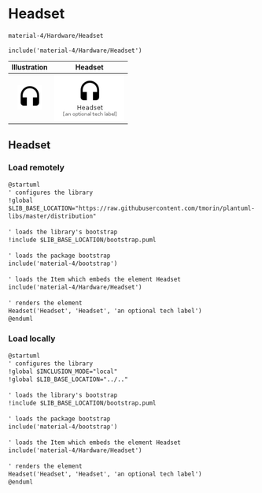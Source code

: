 # Headset


```text
material-4/Hardware/Headset
```

```text
include('material-4/Hardware/Headset')
```



| Illustration | Headset |
| :---: | :---: |
| ![illustration for Illustration](../../material-4/Hardware/Headset.png) | ![illustration for Headset](../../material-4/Hardware/Headset.Local.png) |




## Headset

### Load remotely
```plantuml
@startuml
' configures the library
!global $LIB_BASE_LOCATION="https://raw.githubusercontent.com/tmorin/plantuml-libs/master/distribution"

' loads the library's bootstrap
!include $LIB_BASE_LOCATION/bootstrap.puml

' loads the package bootstrap
include('material-4/bootstrap')

' loads the Item which embeds the element Headset
include('material-4/Hardware/Headset')

' renders the element
Headset('Headset', 'Headset', 'an optional tech label')
@enduml
```

### Load locally
```plantuml
@startuml
' configures the library
!global $INCLUSION_MODE="local"
!global $LIB_BASE_LOCATION="../.."

' loads the library's bootstrap
!include $LIB_BASE_LOCATION/bootstrap.puml

' loads the package bootstrap
include('material-4/bootstrap')

' loads the Item which embeds the element Headset
include('material-4/Hardware/Headset')

' renders the element
Headset('Headset', 'Headset', 'an optional tech label')
@enduml
```

